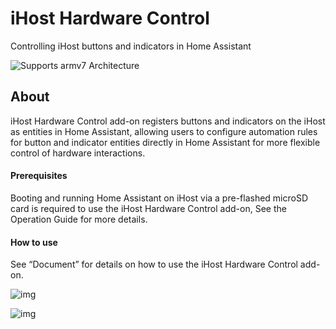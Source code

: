 # iHost Hardware Control

Controlling iHost buttons and indicators in Home Assistant

 ![Supports armv7 Architecture](https://img.shields.io/badge/armv7-yes-green.svg)

## About

iHost Hardware Control add-on registers buttons and indicators on the iHost as entities in Home Assistant, allowing users to configure automation rules for button and indicator entities directly in Home Assistant for more flexible control of hardware interactions.

#### Prerequisites 

Booting and running Home Assistant on iHost via a pre-flashed microSD card is required to use the iHost Hardware Control add-on, See the Operation Guide for more details. 

#### How to use

See “Document” for details on how to use the iHost Hardware Control add-on.

![img](https://raw.githubusercontent.com/iHost-Open-Source-Project/hassio-ihost-addon/master/hassio-ihost-hardware-control/images/buttons_device.png)

![img](https://raw.githubusercontent.com/iHost-Open-Source-Project/hassio-ihost-addon/master/hassio-ihost-hardware-control/images/indicators_device.png)


